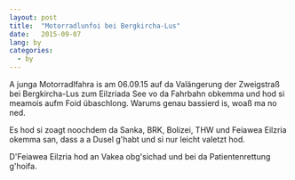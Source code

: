 ```yaml
---
layout: post
title:  "Motorradlunfoi bei Bergkircha-Lus"
date:   2015-09-07
lang: by
categories:
  - by
---
```


A junga Motorradlfahra is am 06.09.15 auf da Valängerung der Zweigstraß bei Bergkircha-Lus zum Eilzriada See vo da Fahrbahn obkemma und hod si meamois aufm Foid übaschlong. Warums genau bassierd is, woaß ma no ned.

Es hod si zoagt noochdem da Sanka, BRK, Bolizei, THW und Feiawea Eilzria okemma san, dass a a Dusel g'habt und si nur leicht valetzt hod.

D'Feiawea Eilzria hod an Vakea obg'sichad und bei da Patientenrettung g'hoifa.


